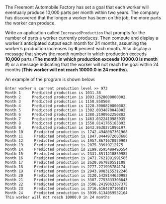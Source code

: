 The Freemont Automobile Factory has set a goal that each worker will eventually produce 10,000 parts per month within two years. The company has discovered that the longer a worker has been on the job, the more parts the worker can produce.

Write an application called `IncreasedProduction` that prompts for the number of parts a worker currently produces. Then compute and display a worker’s anticipated output each month for 24 months, assuming the worker’s production increases by **6** percent each month. Also display a message that shows the month number in which production exceeds **10,000** parts (**The month in which production exceeds 10000.0 is month #**) or a message indicating that the worker will not reach the goal within 24 months (**This worker will not reach 10000.0 in 24 months**).

An example of the program is shown below: 
```
Enter worker's current production level >> 973
Month 1     Predicted production is 1031.38
Month 2     Predicted production is 1093.2628000000002
Month 3     Predicted production is 1158.858568
Month 4     Predicted production is 1228.3900820800002
Month 5     Predicted production is 1302.0934870048002
Month 6     Predicted production is 1380.2190962250882
Month 7     Predicted production is 1463.0322419985935
Month 8     Predicted production is 1550.8141765185092
Month 9     Predicted production is 1643.8630271096197
Month 10     Predicted production is 1742.4948087361968
Month 11     Predicted production is 1847.0444972603686
Month 12     Predicted production is 1957.8671670959907
Month 13     Predicted production is 2075.33919712175
Month 14     Predicted production is 2199.8595489490554
Month 15     Predicted production is 2331.8511218859985
Month 16     Predicted production is 2471.7621891991585
Month 17     Predicted production is 2620.067920551108
Month 18     Predicted production is 2777.271995784174
Month 19     Predicted production is 2943.9083155312246
Month 20     Predicted production is 3120.5428144630982
Month 21     Predicted production is 3307.7753833308843
Month 22     Predicted production is 3506.2419063307375
Month 23     Predicted production is 3716.6164207105817
Month 24     Predicted production is 3939.6134059532164
This worker will not reach 10000.0 in 24 months
```

